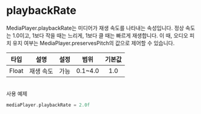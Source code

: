 # playbackRate

MediaPlayer.playbackRate는 미디어가 재생 속도를 나타내는 속성입니다. 정상 속도는 1.0이고, 1보다 작을 때는 느리게, 1보다 클 때는 빠르게 재생합니다. 이 때, 오디오 피치 유지 여부는 MediaPlayer.preservesPitch의 값으로 제어할 수 있습니다.

|타입|설명|설정|범위|기본값|
|:--:|--|:--:|:--:|:--:|
|Float|재생 속도|가능|0.1~4.0|1.0|

\
사용 예제
```kotlin
mediaPlayer.playbackRate = 2.0f
```